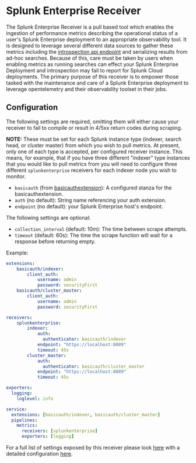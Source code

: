 # Splunk Enterprise Receiver

The Splunk Enterprise Receiver is a pull based tool which enables the ingestion of performance metrics describing the operational status of a user's Splunk Enterprise deployment to an appropriate observability tool.
It is designed to leverage several different data sources to gather these metrics including the [introspection api endpoint](https://docs.splunk.com/Documentation/Splunk/9.1.1/RESTREF/RESTintrospect) and serializing
results from ad-hoc searches. Because of this, care must be taken by users when enabling metrics as running searches can effect your Splunk Enterprise Deployment and introspection may fail to report for Splunk
Cloud deployments. The primary purpose of this receiver is to empower those tasked with the maintenance and care of a Splunk Enterprise deployment to leverage opentelemetry and their observability toolset in their
jobs.

## Configuration

The following settings are required, omitting them will either cause your receiver to fail to compile or result in 4/5xx return codes during scraping. 

**NOTE:** These must be set for each Splunk instance type (indexer, search head, or cluster master) from which you wish to pull metrics. At present, only one of each type is accepted, per configured receiver instance. This means, for example, that if you have three different "indexer" type instances that you would like to pull metrics from you will need to configure three different `splunkenterprise` receivers for each indexer node you wish to monitor.

* `basicauth` (from [basicauthextension](https://github.com/open-telemetry/opentelemetry-collector-contrib/tree/main/extension/basicauthextension)): A configured stanza for the basicauthextension.
* `auth` (no default): String name referencing your auth extension.
* `endpoint` (no default): your Splunk Enterprise host's endpoint.

The following settings are optional:

* `collection_interval` (default: 10m): The time between scrape attempts.
* `timeout` (default: 60s): The time the scrape function will wait for a response before returning empty.

Example:

```yaml
extensions:
    basicauth/indexer:
        client_auth:
            username: admin
            password: securityFirst
    basicauth/cluster_master:
        client_auth:
            username: admin
            password: securityFirst

receivers:
    splunkenterprise:
        indexer:
            auth: 
              authenticator: basicauth/indexer
            endpoint: "https://localhost:8089"
            timeout: 45s
        cluster_master:
            auth: 
              authenticator: basicauth/cluster_master
            endpoint: "https://localhost:8089"
            timeout: 45s

exporters:
  logging:
    loglevel: info

service:
  extensions: [basicauth/indexer, basicauth/cluster_master]
  pipelines:
    metrics:
      receivers: [splunkenterprise]
      exporters: [logging]
```

For a full list of settings exposed by this receiver please look [here](./config.go) with a detailed configuration [here](./testdata/config.yaml).
